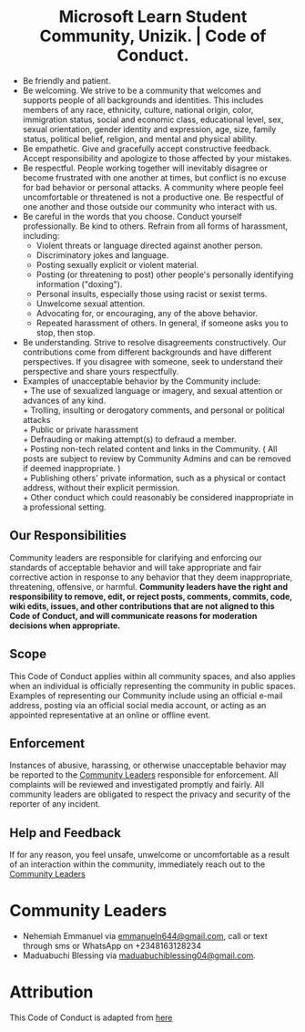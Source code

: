 <h1 align="center"> Microsoft Learn Student Community, Unizik. | Code of Conduct. </h1>

  -  Be friendly and patient. <br>
  -  Be welcoming. We strive to be a community that welcomes and supports people of all backgrounds and identities. This includes members of any race, ethnicity, culture, national origin, color, immigration status, social and economic class, educational level, sex, sexual orientation, gender identity and expression, age, size, family status, political belief, religion, and mental and physical ability. <br>
  -  Be empathetic. Give and gracefully accept constructive feedback. Accept responsibility and apologize to those affected by your mistakes. <br>
  -  Be respectful. People working together will inevitably disagree or become frustrated with one another at times, but conflict is no excuse for bad behavior or personal attacks. A community where people feel uncomfortable or threatened is not a productive one. Be respectful of one another and those outside our community who interact with us. <br>
  -  Be careful in the words that you choose. Conduct yourself professionally. Be kind to others. Refrain from all forms of harassment, including: <br>
        * Violent threats or language directed against another person.<br>
        * Discriminatory jokes and language. <br>
        * Posting sexually explicit or violent material. <br>
        * Posting (or threatening to post) other people's personally identifying information ("doxing"). <br>
        * Personal insults, especially those using racist or sexist terms. <br>
        * Unwelcome sexual attention. <br>
        * Advocating for, or encouraging, any of the above behavior. <br>
        * Repeated harassment of others. In general, if someone asks you to stop, then stop. <br>
  -  Be understanding. Strive to resolve disagreements constructively. Our contributions come from different backgrounds and have different perspectives. If you disagree with someone, seek to understand their perspective and share yours respectfully. <br>
  -  Examples of unacceptable behavior by the Community include: <br>
    + The use of sexualized language or imagery, and sexual attention or advances of any kind. <br>
    + Trolling, insulting or derogatory comments, and personal or political attacks <br>
    + Public or private harassment <br>
    + Defrauding or making attempt(s) to defraud a member. <br>
    + Posting non-tech related content and links in the Community. ( All posts are subject to review by Community Admins and can be removed if deemed inappropriate. ) <br>
    + Publishing others' private information, such as a physical or contact address, without their explicit permission. <br>
    + Other conduct which could reasonably be considered inappropriate in a professional setting. <br>

## Our Responsibilities
Community leaders are responsible for clarifying and enforcing our standards of acceptable behavior and will take appropriate and fair corrective action in response to any behavior that they deem inappropriate, threatening, offensive, or harmful.
<strong> Community leaders have the right and responsibility to remove, edit, or reject posts, comments, commits, code, wiki edits, issues, and other contributions that are not aligned to this Code of Conduct, and will communicate reasons for moderation decisions when appropriate. </strong>

## Scope
This Code of Conduct applies within all community spaces, and also applies when an individual is officially representing the community in public spaces. Examples of representing our Community include using an official e-mail address, posting via an official social media account, or acting as an appointed representative at an online or offline event.

## Enforcement
Instances of abusive, harassing, or otherwise unacceptable behavior may be reported to the [Community Leaders](#community-leaders) responsible for enforcement. All complaints will be reviewed and investigated promptly and fairly.
All community leaders are obligated to respect the privacy and security of the reporter of any incident.

## Help and Feedback
If for any reason, you feel unsafe, unwelcome or uncomfortable as a result of an interaction within the community, immediately reach out to the [Community Leaders](#community-leaders)

# Community Leaders
+ Nehemiah Emmanuel via emmanueln644@gmail.com, call or text through sms or WhatsApp on +2348163128234 <br>
+ Maduabuchi Blessing via maduabuchiblessing04@gmail.com.

# Attribution 
This Code of Conduct is adapted from [here](https://github.com/nworiekingslee/GitHub-NAU/blob/main/CODE%20OF%20CONDUCT.md)
